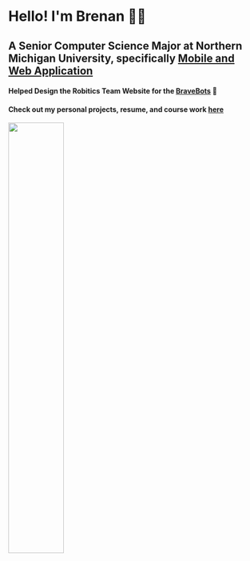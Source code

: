 # Hello! I'm Brenan 👨‍💻
## A Senior Computer Science Major at Northern Michigan University, specifically [Mobile and Web Application](https://nmu.edu/bulletin/mobile-and-web-app-development-7)
#### Helped Design the Robitics Team Website for the [BraveBots](http://www.bravebots.net/) 🤖
#### Check out my personal projects, resume, and course work [here](https://github.com/BrenanMarenger?tab=repositories)


<img align="left" width="47%" src="https://github-readme-stats.vercel.app/api/top-langs/?username=brenanmarenger&layout=compact&theme=radical" >
